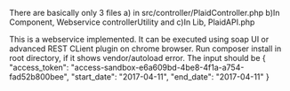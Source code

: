 There are basically only 3 files a) in src/controller/PlaidController.php b)In Component, Webservice controllerUtility and c)In Lib, PlaidAPI.php

This is a webservice implemented.
It can be executed using soap UI or advanced REST CLient plugin on chrome browser.
Run composer install in root directory, if it shows vendor/autoload error.
The input should be 
{
	"access_token": "access-sandbox-e6a609bd-4be8-4f1a-a754-fad52b800bee",
	"start_date": "2017-04-11",
	"end_date": "2017-04-11"
}
